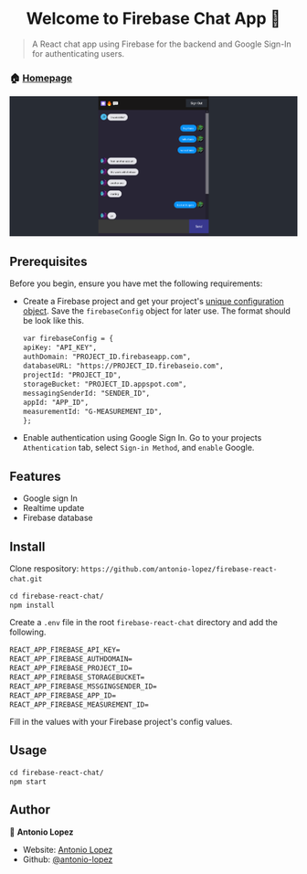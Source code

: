 <h1 align="center">Welcome to Firebase Chat App 👋</h1>
<p>
</p>

> A React chat app using Firebase for the backend and Google Sign-In for authenticating users.

### 🏠 [Homepage](https://antonio-firebase-chat-app.netlify.app/)

![screenshot](/uploads/firebase-chat-app-screenshot.png?raw=true)

## Prerequisites

Before you begin, ensure you have met the following requirements:

- Create a Firebase project and get your project's [unique configuration object](https://firebase.google.com/docs/web/setup). Save the `firebaseConfig` object for later use. The format should be look like this.
  ```
  var firebaseConfig = {
  apiKey: "API_KEY",
  authDomain: "PROJECT_ID.firebaseapp.com",
  databaseURL: "https://PROJECT_ID.firebaseio.com",
  projectId: "PROJECT_ID",
  storageBucket: "PROJECT_ID.appspot.com",
  messagingSenderId: "SENDER_ID",
  appId: "APP_ID",
  measurementId: "G-MEASUREMENT_ID",
  };
  ```
- Enable authentication using Google Sign In. Go to your projects `Athentication` tab, select `Sign-in Method`, and `enable` Google.

## Features

- Google sign In
- Realtime update
- Firebase database

## Install

Clone respository: `https://github.com/antonio-lopez/firebase-react-chat.git`

```
cd firebase-react-chat/
npm install
```

Create a `.env` file in the root `firebase-react-chat` directory and add the following.

```
REACT_APP_FIREBASE_API_KEY=
REACT_APP_FIREBASE_AUTHDOMAIN=
REACT_APP_FIREBASE_PROJECT_ID=
REACT_APP_FIREBASE_STORAGEBUCKET=
REACT_APP_FIREBASE_MSSGINGSENDER_ID=
REACT_APP_FIREBASE_APP_ID=
REACT_APP_FIREBASE_MEASUREMENT_ID=
```

Fill in the values with your Firebase project's config values.

## Usage

```
cd firebase-react-chat/
npm start
```

## Author

👤 **Antonio Lopez**

- Website: [Antonio Lopez](https://www.antoniolopez.me/)
- Github: [@antonio-lopez](https://github.com/antonio-lopez)
